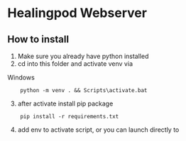 # Healingpod Webserver

## How to install

1. Make sure you already have python installed
2. cd into this folder and activate venv via

Windows
```
    python -m venv . && Scripts\activate.bat
```

3. after activate install pip package
```
    pip install -r requirements.txt   
```

4. add env to activate script, or you can launch directly to